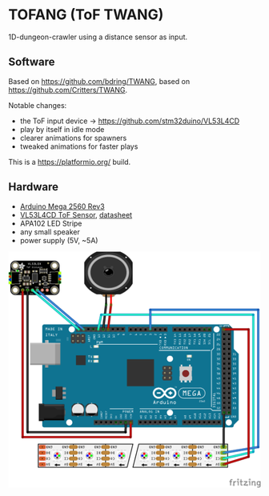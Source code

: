 # TOFANG (ToF TWANG)

1D-dungeon-crawler using a distance sensor as input.

## Software

Based on https://github.com/bdring/TWANG, based on https://github.com/Critters/TWANG.

Notable changes:
- the ToF input device -> https://github.com/stm32duino/VL53L4CD
- play by itself in idle mode
- clearer animations for spawners
- tweaked animations for faster plays

This is a https://platformio.org/ build.

## Hardware

- [Arduino Mega 2560 Rev3](https://store.arduino.cc/products/arduino-mega-2560-rev3=)
- [VL53L4CD ToF Sensor](https://www.adafruit.com/product/5396), [datasheet](https://cdn.sparkfun.com/assets/d/b/b/7/c/vl53l4cd.pdf)
- APA102 LED Stripe
- any small speaker
- power supply (5V, ~5A)

![layout](./tofang.png)
